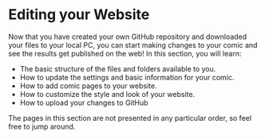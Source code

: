 # Editing your Website

Now that you have created your own GitHub repository and downloaded your files to your local PC, you can start making changes to your comic and see the results get published on the web! In this section, you will learn:

* The basic structure of the files and folders available to you.
* How to update the settings and basic information for your comic.
* How to add comic pages to your website.
* How to customize the style and look of your website.
* How to upload your changes to GitHub

The pages in this section are not presented in any particular order, so feel free to jump around.
